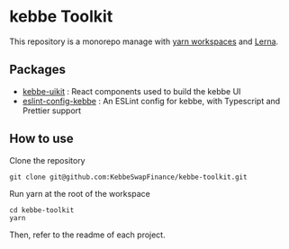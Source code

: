 # kebbe Toolkit

This repository is a monorepo manage with [yarn workspaces](https://classic.yarnpkg.com/en/docs/workspaces/) and [Lerna](https://lerna.js.org/). 

## Packages

- [kebbe-uikit](https://github.com/KebbeSwapFinance/kebbe-toolkit/tree/master/packages/kebbe-uikit) : React components used to build the kebbe UI
- [eslint-config-kebbe](https://github.com/KebbeSwapFinance/kebbe-toolkit/tree/master/packages/eslint-config-kebbe) : An ESLint config for kebbe, with Typescript and Prettier support

## How to use

Clone the repository 

```
git clone git@github.com:KebbeSwapFinance/kebbe-toolkit.git
```

Run yarn at the root of the workspace

```
cd kebbe-toolkit
yarn
```

Then, refer to the readme of each project.
